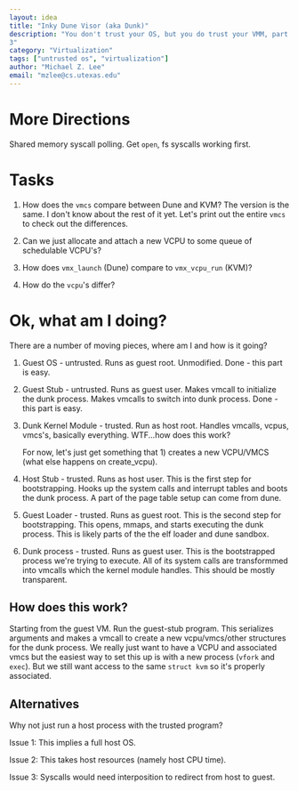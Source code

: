 ```yaml
---
layout: idea
title: "Inky Dune Visor (aka Dunk)"
description: "You don't trust your OS, but you do trust your VMM, part
3"
category: "Virtualization"
tags: ["untrusted os", "virtualization"]
author: "Michael Z. Lee"
email: "mzlee@cs.utexas.edu"
---
```


More Directions
===

Shared memory syscall polling.
Get `open`, fs syscalls working first.


Tasks
===

1. How does the `vmcs` compare between Dune and KVM?
   The version is the same.  I don't know about the rest of it yet.
   Let's print out the entire `vmcs` to check out the differences.

2. Can we just allocate and attach a new VCPU to some queue of
   schedulable VCPU's?

3. How does `vmx_launch` (Dune) compare to `vmx_vcpu_run` (KVM)?

4. How do the `vcpu`'s differ?

Ok, what am I doing?
===

There are a number of moving pieces, where am I and how is it going?

1. Guest OS - untrusted.  Runs as guest root.  Unmodified.
   Done - this part is easy.

2. Guest Stub - untrusted.  Runs as guest user. Makes vmcall to
   initialize the dunk process.  Makes vmcalls to switch into dunk
   process.
   Done - this part is easy.

3. Dunk Kernel Module - trusted.  Run as host root.  Handles vmcalls,
   vcpus, vmcs's, basically everything.
   WTF...how does this work?

   For now, let's just get something that 1) creates a new VCPU/VMCS
   (what else happens on create_vcpu).

4. Host Stub - trusted.  Runs as host user.  This is the first step
   for bootstrapping.  Hooks up the system calls and interrupt tables
   and boots the dunk process.  A part of the page table setup can
   come from dune.

5. Guest Loader - trusted.  Runs as guest root.  This is the second
   step for bootstrapping.  This opens, mmaps, and starts executing
   the dunk process.  This is likely parts of the the elf loader
   and dune sandbox.

6. Dunk process - trusted.  Runs as guest user.  This is the
   bootstrapped process we're trying to execute.  All of its system
   calls are transformmed into vmcalls which the kernel module
   handles.  This should be mostly transparent.

How does this work?
---

Starting from the guest VM.  Run the guest-stub program.  This
serializes arguments and makes a vmcall to create a new
vcpu/vmcs/other structures for the dunk process.  We really just want
to have a VCPU and associated vmcs but the easiest way to set this up
is with a new process (`vfork` and `exec`).  But we still want access
to the same `struct kvm` so it's properly associated.

Alternatives
---

Why not just run a host process with the trusted program?

Issue 1: This implies a full host OS.

Issue 2: This takes host resources (namely host CPU time).

Issue 3: Syscalls would need interposition to redirect from host to
         guest.

